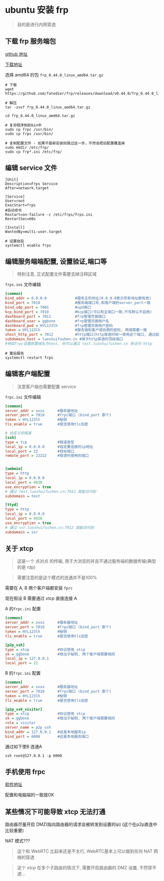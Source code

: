 # ubuntu 安装 frp

> 目的是进行内网穿透

## 下载 frp 服务端包

[github 地址](https://github.com/fatedier/frp)

[下载地址](https://github.com/fatedier/frp/releases/tag/v0.44.0)

选择 amd64 的包 `frp_0.44.0_linux_amd64.tar.gz`

```shell
# 下载
wget https://github.com/fatedier/frp/releases/download/v0.44.0/frp_0.44.0_linux_amd64.tar.gz

# 解压
tar -zxvf frp_0.44.0_linux_amd64.tar.gz

cd frp_0.44.0_linux_amd64.tar.gz

# 复将程序制到bin中
sudo cp frpc /usr/bin/
sudo cp frps /usr/bin/

# 复制配置文件 - 如果不是新安装则跳过这一步，不然会把旧配置覆盖掉
sudo mkdir /etc/frp/
sudo cp frp*.ini /etc/frp/

```

## 编辑 service 文件

```service
[Unit]
Description=Frps Service
After=network.target

[Service]
User=root
ExecStart=frps
#启动命令
Restart=on-failure -c /etc/frps/frps.ini
RestartSec=60s

[Install]
WantedBy=multi-user.target
```

```shell
# 设置自启
systemctl enable frps
```

## 编辑服务端端配置, 设置验证,端口等

> 特别注意, 正式配置文件需要去掉注释区域

`frps.ini` 文件编辑

```ini
[common]
bind_addr = 0.0.0.0             #服务主机地址(0.0.0.0表示所有地址都有效)
bind_port = 7010                #服务端端口号,和客户端的server_port一致
bind_udp_port = 7001            #upd端口
kcp_bind_port = 7010            #kcp端口(可以和主端口一致,不写默认不启用)
dashboard_port = 7011           #frp管理页面端口
dashboard_user = ggbone         #frp管理页面用户名
dashboard_pwd = HYL123lh        #frp管理页面用户密码
token = HYL123lh                #服务端和客户端协商的密码, 两端需要一致
vhost_http_port = 7012          #http端口(http穿透时统一使用这个端口, 通过前置域名具体到对应的隧道)
subdomain_host = luoshuifushen.cn #用于http穿透的顶级端口
#例如frpc设置前置域名为test, 则可以通过 test.luoshuifushen.cn 来访问 http
```

```shell
# 重启服务
systemctl restart frps
```

## 编辑客户端配置

> 注意客户端也需要配置 service

`frpc.ini` 文件编辑

```ini
[common]
server_addr = xxxx      #服务器地址
server_port = 7010      #frpc端口 (bind_port 那个)
token = HYL123lh        #秘钥
tls_enable = true       #是否使用tls加密

# 自定义的隧道
[ssh]
type = tcp              #隧道类型
local_ip = 0.0.0.0      #指定要连接的ip地址
local_port = 22         #目标端口
remote_port = 22222     #穿透时使用的端口


[webmin]
type = http
local_ip = 0.0.0.0
local_port = 9030
use_encryption = true
# 通过 test.luoshuifushen.cn:7012 就能访问到
subdomain = test

[ttyd]
type = http
local_ip = 0.0.0.0
local_port = 9020
use_encryption = true
# 通过 ssr.luoshuifushen.cn:7012 就能访问到
subdomain = ssr
```

## 关于 xtcp

> 这是一个 点对点 的传输, 用于大浏览的并且不通过服务端的数据传输(典型的是 rdp)

> 需要注意的是这个模式的连通并不是100%

需要在 A, B 两个客户端都安装 `fprc`

现在假设 B 需要通过 xtcp 直接连接 A

A 的`frpc.ini` 配置

```ini
[common]
server_addr = xxxx      #服务器地址
server_port = 7010      #frpc端口 (bind_port 那个)
token = HYL123lh        #秘钥
tls_enable = true       #是否使用tls加密

[p2p_ssh]
type = xtcp             #协议使用 xtcp
sk = ggbone             #相当于秘钥, 两个客户端需要相同
local_ip = 127.0.0.1
local_port = 22
```

B 的`frpc.ini` 配置
```ini
[common]
server_addr = xxxx      #服务器地址
server_port = 7010      #frpc端口 (bind_port 那个)
token = HYL123lh        #秘钥
tls_enable = true       #是否使用tls加密

[p2p_ssh_visitor]
type = xtcp             #协议使用 xtcp
sk = ggbone             #相当于秘钥, 两个客户端需要相同
role = visitor      
server_name = p2p_ssh  
bind_addr = 127.0.0.1   #这是本地服务ip
bind_port = 6000        #这是本地服务端口
```

通过如下使B 连通A
```shell
ssh root@127.0.0.1 -p 6000
```


## 手机使用 frpc 

[软件地址](https://github.com/qiuhaotc/frp_android/releases/tag/v1.0)

配置和电脑端的一致就OK


## 某些情况下可能导致 xtcp 无法打通

路由器尽量开启 DMZ(指向路由器的请求会被转发到设置的ip) (这个在p2p直连中比较重要)

NAT 模式???


> 这个和 WebRTC 比起来还是不太行, WebRTC基本上可以做到任何 NAT 网络的穿透

> 这个 xtcp 在多个子路由的情况下, 需要开启路由器的 DMZ 设置, 不然穿不透...